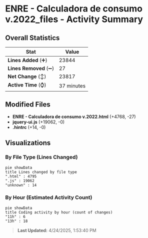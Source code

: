 # ENRE - Calculadora de consumo v.2022_files - Activity Summary 

## Overall Statistics

| Stat                   | Value                                                             |
| ---------------------- | ----------------------------------------------------------------- |
| **Lines Added** (➕)   | 23844                                          |
| **Lines Removed** (➖) | 27                                        |
| **Net Change** (↕)    | 23817                |
| **Active Time** (⌚)   | 37 minutes |


## Modified Files
- **ENRE - Calculadora de consumo v.2022.html** (+4768, -27)
- **jquery-ui.js** (+19062, -0)
- **.hintrc** (+14, -0)

## Visualizations

### By File Type (Lines Changed)

```mermaid
pie showData
title Lines changed by file type
".html" : 4795
".js" : 19062
"unknown" : 14
```

### By Hour (Estimated Activity Count)

```mermaid
pie showData
title Coding activity by hour (count of changes)
"11h" : 6
"13h" : 18
```


> **Last Updated:** 4/24/2025, 1:53:40 PM